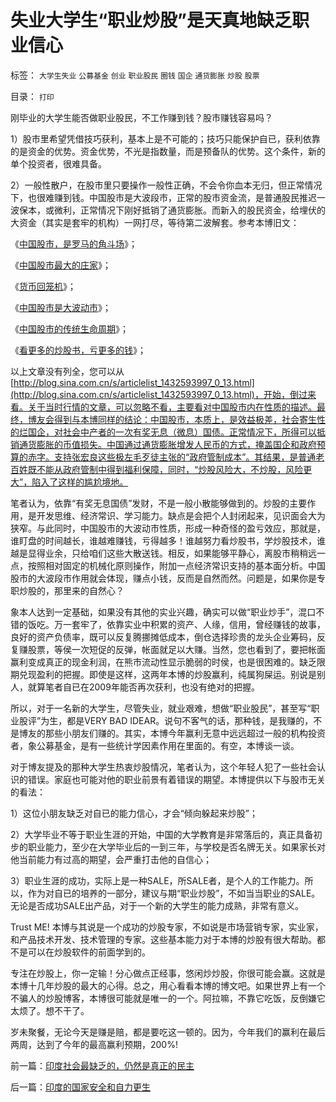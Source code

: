 # 失业大学生“职业炒股”是天真地缺乏职业信心

标签： `大学生失业` `公募基金` `创业` `职业股民` `圈钱` `国企` `通货膨胀` `炒股` `股票` 

目录： `打印`

刚毕业的大学生能否做职业股民，不工作赚到钱？股市赚钱容易吗？

1）股市里希望凭借技巧获利，基本上是不可能的；技巧只能保护自已，获利依靠的是资金的优势。资金优势，不光是指数量，而是预备队的优势。这个条件，新的单个投资者，很难具备。

2）一般性散户，在股市里只要操作一般性正确，不会令你血本无归，但正常情况下，也很难赚到钱。中国股市是大波段市，正常的股市资金流，是普通股民推迟一波保本，或微利，正常情况下刚好抵销了通货膨胀。而新入的股民资金，给埋伏的大资金（其实是套牢的机构）一网打尽，等待第二波解套。参考本博旧文：

《[中国股市，是罗马的角斗场](../../../2007/8/28/中国股市，也就是罗马的角斗场.md)》；

《[中国股市最大的庄家](../../../2007/8/30/谁是中国股市最大的庄家.md)》；

《[货币回笼机](../../../2007/8/30/中国股市不是资源配置优化器，是一个货币回笼机.md)》；

《[中国股市是大波动市](../../../2007/9/1/中国股市是一个形成最大差价为目的的波段行情的市场.md)》；

《[中国股市的传统生命周期](../../../2007/9/1/中国股市牛熊波段的传统生命周期.md)》；

《[看更多的炒股书，亏更多的钱](../../../2007/8/31/看更多的股票书，输更多的钱.md)》；



以上文章没有列全，您可以从[http://blog.sina.com.cn/s/articlelist_1432593997_0_13.html](http://blog.sina.com.cn/s/articlelist_1432593997_0_13.html)，开始，倒过来看。关于当时行情的文章，可以忽略不看，主要看对中国股市内在性质的描述。最终，博友会得到与本博同样的结论：中国股市，本质上，是效益极差，社会寄生性的烂国企，对社会中产者的一次有奖无息（微息）国债。正常情况下，所得可以抵销通货膨胀的币值损失。中国通过通货膨胀增发人民币的方式，掩盖国企和政府预算的赤字。支持张宏良这些极左毛歹徒主张的“政府管制成本”。其结果，是普通老百姓既不能从政府管制中得到福利保障，同时，“炒股风险大，不炒股，风险更大”，陷入了这样的尴尬境地。



笔者认为，依靠“有奖无息国债”发财，不是一般小散能够做到的。炒股的主要作用，是开发思维、经济常识、学习能力。缺点是会把个人封闭起来，见识面会大为狭窄。与此同时，中国股市的大波动市性质，形成一种奇怪的盈亏效应，那就是，谁盯盘的时间越长，谁越难赚钱，亏得越多！谁越努力看炒股书，学炒股技术，谁越是显得业余，只给咱们这些大散送钱。相反，如果能够平静心，离股市稍稍远一点，按照相对固定的机械化原则操作，附加一点经济常识支持的基本面分析。中国股市的大波段市作用就会体现，赚点小钱，反而是自然而然。问题是，如果你是专职炒股的，那里来的自然心？



象本人达到一定基础，如果没有其他的实业兴趣，确实可以做“职业炒手”，混口不错的饭吃。万一套牢了，依靠实业中积累的资产、人缘，信用，曾经赚钱的故事，良好的资产负债率，既可以反复腾挪摊低成本，倒仓选择珍贵的龙头企业筹码，反复赚股票，等侯一次短促的反弹，帐面就足以大赚。当然，您也看到了，要把帐面赢利变成真正的现金利润，在熊市流动性显示脆弱的时侯，也是很困难的。缺乏限期兑现盈利的把握。即使是这样，这两年本博的炒股赢利，纯属狗屎运。别说是别人，就算笔者自已在2009年能否再次获利，也没有绝对的把握。



所以，对于一名新的大学生，尽管失业，就业艰难，想做“职业股民”，甚至写“职业股评”为生，都是VERY BAD
IDEAR。说句不客气的话，那种钱，是我赚的，不是博友的那些小朋友们赚的。其实，本博今年赢利无意中远远超过一般的机构投资者，象公募基金，是有一些统计学因素作用在里面的。有空，本博谈一谈。



对于博友提及的那种大学生热衷炒股情况，笔者认为，这个年轻人犯了一些社会认识的错误。家庭也可能对他的职业前景有着错误的期望。本博提供以下与股市无关的看法：

1）这位小朋友缺乏对自已的能力信心，才会“倾向躲起来炒股”；

2）大学毕业不等于职业生涯的开始，中国的大学教育是非常落后的，真正具备初步的职业能力，至少在大学毕业后的一到三年，与学校是否名牌无关。如果家长对他当前能力有过高的期望，会严重打击他的自信心；

3）职业生涯的成功，实际上是一种SALE，所SALE者，是个人的工作能力。所以，作为对自已的培养的一部分，建议与期“职业炒股”，不如当当职业的SALE。无论是否成功SALE出产品，对于一个新的大学生的能力成熟，非常有意义。

Trust ME!
本博与其说是一个成功的炒股专家，不如说是市场营销专家，实业家，和产品技术开发、技术管理的专家。这些基本能力对于本博的炒股有很大帮助。都不是可以在炒股软件的前面学到的。



专注在炒股上，你一定输！分心做点正经事，悠闲炒炒股，你很可能会赢。这就是本博十几年炒股的最大的心得。总之，用心看看本博的博文吧。如果世界上有一个不骗人的炒股博客，本博很可能就是唯一的一个。阿拉嘛，不靠它吃饭，反倒嫌它太烦了。想不干了。



岁未聚餐，无论今天是赚是赔，都是要吃这一顿的。因为，今年我们的赢利在最后两周，达到了今年的最高赢利预期，200%!

前一篇：[印度社会最缺乏的，仍然是真正的民主](../../../2008/12/31/印度社会最缺乏的，仍然是真正的民主.md)

后一篇：[印度的国家安全和自力更生](../../../2009/1/2/印度的国家安全和自力更生.md)